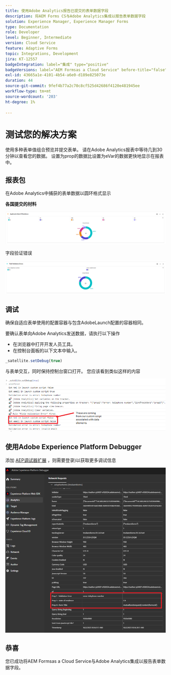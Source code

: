 ```yaml
---
title: 使用Adobe Analytics报告已提交的表单数据字段
description: 将AEM Forms CS与Adobe Analytics集成以报告表单数据字段
solution: Experience Manager, Experience Manager Forms
type: Documentation
role: Developer
level: Beginner, Intermediate
version: Cloud Service
feature: Adaptive Forms
topic: Integrations, Development
jira: KT-12557
badgeIntegration: label="集成" type="positive"
badgeVersions: label="AEM Formsas a Cloud Service" before-title="false"
exl-id: 43665a1e-4101-4b54-a6e0-d189e825073e
duration: 44
source-git-commit: 9fef4b77a2c70c8cf525d42686f4120e481945ee
workflow-type: tm+mt
source-wordcount: '203'
ht-degree: 1%

---
```


# 测试您的解决方案

使用多种表单值组合预览并提交表单。 请在Adobe Analytics报表中等待几到30分钟以查看您的数据。 设置为prop的数据比设置为eVar的数据更快地显示在报表中。

## 报表包

在Adobe Analytics中捕获的表单数据以圆环格式显示

**各国提交的材料**

![applicantsbystate](assets/donut.png)

字段验证错误

![field-validation-error](assets/donut-field-validation.png)

## 调试

确保自适应表单使用的配置容器与包含AdobeLaunch配置的容器相同。

要确认表单向Adobe Analytics发送数据，请执行以下操作

* 在浏览器中打开开发人员工具。
* 在控制台面板的以下文本中输入。

```javascript
_satellite.setDebug(true)
```

与表单交互，同时保持控制台窗口打开。 您应该看到类似这样的内容

![console-debug](assets/debug.png)

## 使用Adobe Experience Platform Debugger

添加 [AEP调试器扩展](https://experienceleague.adobe.com/docs/experience-platform/debugger/home.html) ，则需要登录)以获取更多调试信息

![platform-debugger](assets/platform-debugger.png)

## 恭喜

您已成功将AEM Formsas a Cloud Service与Adobe Analytics集成以报告表单数据字段。